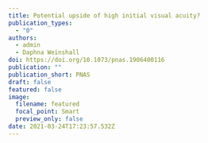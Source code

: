 ```yaml
---
title: Potential upside of high initial visual acuity?
publication_types:
  - "0"
authors:
  - admin
  - Daphna Weinshall
doi: https://doi.org/10.1073/pnas.1906400116
publication: ""
publication_short: PNAS
draft: false
featured: false
image:
  filename: featured
  focal_point: Smart
  preview_only: false
date: 2021-03-24T17:23:57.532Z
---
```

